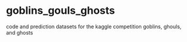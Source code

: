 # goblins_gouls_ghosts

code and prediction datasets for the kaggle competition goblins, ghouls, and ghosts
